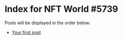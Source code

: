 # Index for NFT World #5739
Posts will be displayed in the order below:

- [Your first post](./001-first.md)


